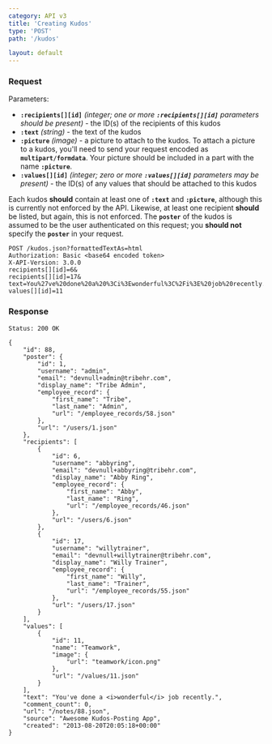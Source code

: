 ```yaml
---
category: API v3
title: 'Creating Kudos'
type: 'POST'
path: '/kudos'

layout: default
---
```


### Request

Parameters:

- **`:recipients[][id]`** *(integer; one or more **`:recipients[][id]`** parameters should be present)* - the 
  ID(s) of the recipients of this kudos
- **`:text`** *(string)* - the text of the kudos
- **`:picture`** *(image)* - a picture to attach to the kudos.  To attach a picture to a kudos, you'll need
   to send your request encoded as **`multipart/formdata`**. Your picture should be included in a part with 
   the name **`:picture`**.
- **`:values[][id]`** *(integer; zero or more **`:values[][id]`** parameters may be present)* - the ID(s) of
  any values that should be attached to this kudos
   
Each kudos **should** contain at least one of **`:text`** and **`:picture`**, although this is currently
not enforced by the API. 
Likewise, at least one recipient **should** be listed, but again, this is not
enforced.
The **`poster`** of the kudos is assumed to be the user authenticated on this request; you **should not**
specify the **`poster`** in your request.


```
POST /kudos.json?formattedTextAs=html
Authorization: Basic <base64 encoded token> 
X-API-Version: 3.0.0
recipients[][id]=6&
recipients[][id]=17&
text=You%27ve%20done%20a%20%3Ci%3Ewonderful%3C%2Fi%3E%20job%20recently.&
values[][id]=11
```

### Response

```
Status: 200 OK
```

```
{
    "id": 88,
    "poster": {
        "id": 1,
        "username": "admin",
        "email": "devnull+admin@tribehr.com",
        "display_name": "Tribe Admin",
        "employee_record": {
            "first_name": "Tribe",
            "last_name": "Admin",
            "url": "/employee_records/58.json"
        },
        "url": "/users/1.json"
    },
    "recipients": [
        {
            "id": 6,
            "username": "abbyring",
            "email": "devnull+abbyring@tribehr.com",
            "display_name": "Abby Ring",
            "employee_record": {
                "first_name": "Abby",
                "last_name": "Ring",
                "url": "/employee_records/46.json"
            },
            "url": "/users/6.json"
        },
        {
            "id": 17,
            "username": "willytrainer",
            "email": "devnull+willytrainer@tribehr.com",
            "display_name": "Willy Trainer",
            "employee_record": {
                "first_name": "Willy",
                "last_name": "Trainer",
                "url": "/employee_records/55.json"
            },
            "url": "/users/17.json"
        }
    ],
    "values": [
        {
            "id": 11,
            "name": "Teamwork",
            "image": {
                "url": "teamwork/icon.png"
            },
            "url": "/values/11.json"
        }
    ],
    "text": "You've done a <i>wonderful</i> job recently.",
    "comment_count": 0,
    "url": "/notes/88.json",
    "source": "Awesome Kudos-Posting App",
    "created": "2013-08-20T20:05:18+00:00"
}
```